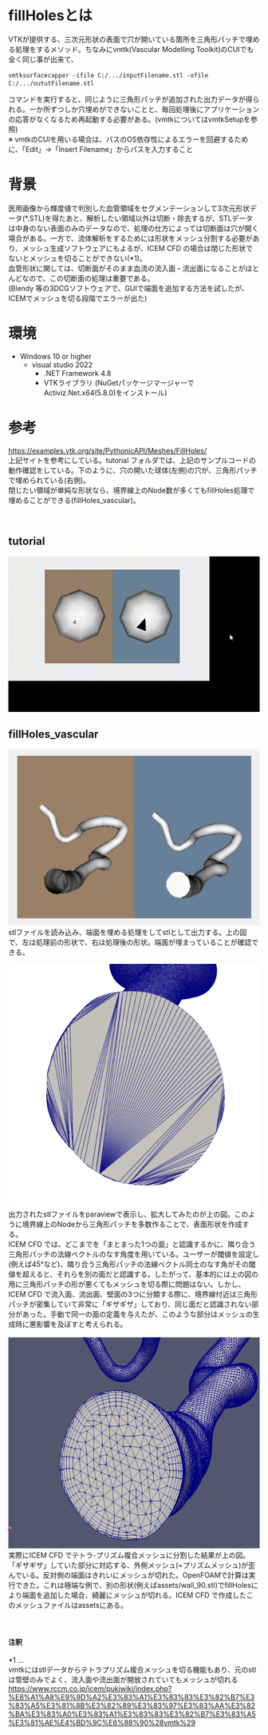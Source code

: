 # fillHolesとは
VTKが提供する、三次元形状の表面で穴が開いている箇所を三角形パッチで埋める処理をするメソッド。ちなみにvmtk(Vascular Modelling Toolkit)のCUIでも全く同じ事が出来て、
```
vmtksurfacecapper -ifile C:/.../inputFilename.stl -ofile C:/.../oututFilename.stl 
```
コマンドを実行すると、同じように三角形パッチが追加された出力データが得られる。一か所ずつしか穴埋めができないことと、毎回処理後にアプリケーションの応答がなくなるため再起動する必要がある。(vmtkについてはvmtkSetupを参照)<br>
※ vmtkのCUIを用いる場合は、パスのOS依存性によるエラーを回避するために、「Edit」→「Insert Filename」からパスを入力すること

# 背景
医用画像から輝度値で判別した血管領域をセグメンテーションして3次元形状データ(*.STL)を得たあと、解析したい領域以外は切断・除去するが、STLデータは中身のない表面のみのデータなので、処理の仕方によっては切断面は穴が開く場合がある。一方で、流体解析をするためには形状をメッシュ分割する必要があり、メッシュ生成ソフトウェアにもよるが、ICEM CFD の場合は閉じた形状でないとメッシュを切ることができない(*1)。
<br>
血管形状に関しては、切断面がそのまま血流の流入面・流出面になることがほとんどなので、この切断面の処理は重要である。<br>
(Blendy 等の3DCGソフトウェアで、GUIで端面を追加する方法を試したが、ICEMでメッシュを切る段階でエラーが出た)

# 環境
* Windows 10 or higher
    * visual studio 2022
        * .NET Framework 4.8
        * VTKライブラリ (NuGetパッケージマージャーでActiviz.Net.x64(5.8.0)をインストール)

# 参考
https://examples.vtk.org/site/PythonicAPI/Meshes/FillHoles/   <br>
上記サイトを参考にしている。tutorial フォルダでは、上記のサンプルコードの動作確認をしている。下のように、穴の開いた球体(左側)の穴が、三角形パッチで埋められている(右側)。<br>
閉じたい領域が単純な形状なら、境界線上のNode数が多くてもfillHoles処理で埋めることができる(fillHoles_vascular)。

<br>

## tutorial
![a](../assets/a.gif)

## fillHoles_vascular
![b](../pictures/b.png)
<br>
stlファイルを読み込み、端面を埋める処理をしてstlとして出力する。上の図で、左は処理前の形状で、右は処理後の形状。端面が埋まっていることが確認できる。
<br>

<img src="../pictures/130_capping.png" width="528" height="487" />
出力されたstlファイルをparaviewで表示し、拡大してみたのが上の図。このように境界線上のNodeから三角形パッチを多数作ることで、表面形状を作成する。<br>
ICEM CFD では、どこまでを「まとまった1つの面」と認識するかに、隣り合う三角形パッチの法線ベクトルのなす角度を用いている。ユーザーが閾値を設定し(例えば45°など)、隣り合う三角形パッチの法線ベクトル同士のなす角がその閾値を超えると、それらを別の面だと認識する。したがって、基本的には上の図の用に三角形パッチの形が悪くてもメッシュを切る際に問題はない。しかし、ICEM CFD で流入面、流出面、壁面の3つに分類する際に、境界線付近は三角形パッチが密集していて非常に「ギザギザ」しており、同じ面だと認識されない部分があった。手動で同一の面の定義を与えたが、このような部分はメッシュの生成時に悪影響を及ぼすと考えられる。
<br>
<br>
<img src="../pictures/c.png" width="587" height="422" />
実際にICEM CFD でテトラ-プリズム複合メッシュに分割した結果が上の図。
「ギザギザ」していた部分に対応する、外側メッシュ(=プリズムメッシュ)が歪んでいる。反対側の端面はきれいにメッシュが切れた。OpenFOAMで計算は実行できた。これは極端な例で、別の形状(例えばassets/wall_90.stl)でfillHolesにより端面を追加した場合、綺麗にメッシュが切れる。ICEM CFD で作成したこのメッシュファイルはassetsにある。

<br>
<br>
<br>

#### 注釈
*1 ... <br>
vmtkにはstlデータからテトラプリズム複合メッシュを切る機能もあり、元のstlは管壁のみでよく、流入面や流出面が開放されていてもメッシュが切れる <br>
https://www.rccm.co.jp/icem/pukiwiki/index.php?%E8%A1%A8%E9%9D%A2%E3%83%A1%E3%83%83%E3%82%B7%E3%83%A5%E3%81%8B%E3%82%89%E3%83%97%E3%83%AA%E3%82%BA%E3%83%A0%E3%83%A1%E3%83%83%E3%82%B7%E3%83%A5%E3%81%AE%E4%BD%9C%E6%88%90%28vmtk%29     <br>
